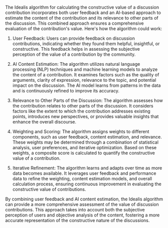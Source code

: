The Idealis algorithm for calculating the constructive value of a discussion contribution incorporates both user feedback and an AI-based approach to estimate the content of the contribution and its relevance to other parts of the discussion. This combined approach ensures a comprehensive evaluation of the contribution's value. Here's how the algorithm could work:

1. User Feedback: Users can provide feedback on discussion contributions, indicating whether they found them helpful, insightful, or constructive. This feedback helps in assessing the subjective perception of the value of a contribution by the community.

2. AI Content Estimation: The algorithm utilizes natural language processing (NLP) techniques and machine learning models to analyze the content of a contribution. It examines factors such as the quality of arguments, clarity of expression, relevance to the topic, and potential impact on the discussion. The AI model learns from patterns in the data and is continuously refined to improve its accuracy.

3. Relevance to Other Parts of the Discussion: The algorithm assesses how the contribution relates to other parts of the discussion. It considers factors like the extent to which the contribution addresses existing points, introduces new perspectives, or provides valuable insights that enhance the overall discourse.

4. Weighting and Scoring: The algorithm assigns weights to different components, such as user feedback, content estimation, and relevance. These weights may be determined through a combination of statistical analysis, user preferences, and iterative optimization. Based on these weights, a composite score is calculated to quantify the constructive value of a contribution.

5. Iterative Refinement: The algorithm learns and adapts over time as more data becomes available. It leverages user feedback and performance data to refine the weighting, content estimation models, and overall calculation process, ensuring continuous improvement in evaluating the constructive value of contributions.

By combining user feedback and AI content estimation, the Idealis algorithm can provide a more comprehensive assessment of the value of discussion contributions. This approach takes into account both the subjective perception of users and objective analysis of the content, fostering a more accurate representation of the constructive nature of the discussions.
